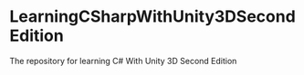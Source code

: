 # LearningCSharpWithUnity3DSecondEdition
The repository for learning C# With Unity 3D Second Edition
